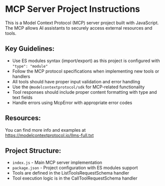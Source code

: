 <!-- Use this file to provide workspace-specific custom instructions to Copilot. For more details, visit https://code.visualstudio.com/docs/copilot/copilot-customization#_use-a-githubcopilotinstructionsmd-file -->

# MCP Server Project Instructions

This is a Model Context Protocol (MCP) server project built with JavaScript. The MCP allows AI assistants to securely access external resources and tools.

## Key Guidelines:

- Use ES modules syntax (import/export) as this project is configured with `"type": "module"`
- Follow the MCP protocol specifications when implementing new tools or handlers
- All tools should have proper input validation and error handling
- Use the `@modelcontextprotocol/sdk` for MCP-related functionality
- Tool responses should include proper content formatting with type and text fields
- Handle errors using McpError with appropriate error codes

## Resources:

You can find more info and examples at https://modelcontextprotocol.io/llms-full.txt

## Project Structure:

- `index.js` - Main MCP server implementation
- `package.json` - Project configuration with ES modules support
- Tools are defined in the ListToolsRequestSchema handler
- Tool execution logic is in the CallToolRequestSchema handler
